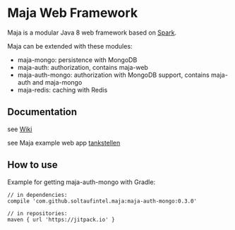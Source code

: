 # Maja Web Framework

Maja is a modular Java 8 web framework based on [Spark](http://sparkjava.com).

Maja can be extended with these modules:

* maja-mongo: persistence with MongoDB
* maja-auth: authorization, contains maja-web
* maja-auth-mongo: authorization with MongoDB support, contains maja-auth and maja-mongo
* maja-redis: caching with Redis

## Documentation
see [Wiki](https://github.com/SoltauFintel/maja/wiki/Maja-framework_de)

see Maja example web app [tankstellen](https://github.com/SoltauFintel/tankstellen)

## How to use
Example for getting maja-auth-mongo with Gradle:

    // in dependencies:
	compile 'com.github.soltaufintel.maja:maja-auth-mongo:0.3.0'
	
	// in repositories:
	maven { url 'https://jitpack.io' }
